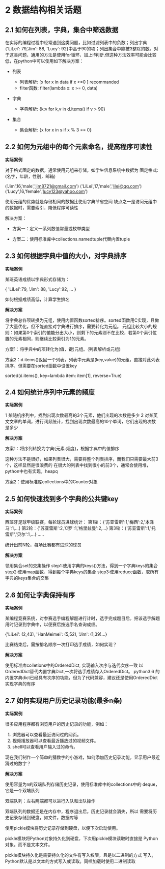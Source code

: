 
# 2 数据结构相关话题

## 2.1 如何在列表，字典，集合中筛选数据

在实际的编程过程中经常遇到这类问题，比如过滤列表中的负数；列出字典{'LiLei': 79,'Jim': 88, 'Lucy': 92}中高于90的项；列出集合中能被3整除的数。对于这类问题，通用的方法是使用for循环，加上if判断.但这种方法效率可能会比较低，在python中可以使用如下解决方案：

- 列表

  - 列表解析: [x for x in data if x >=0 ] recommanded
  - fliter函数: filter(lambda x: x >= 0, data)

- 字典

  - 字典解析: {k:v for k,v in d.items() if v > 90}

- 集合

  - 集合解析: {x for x in s if x % 3 == 0}

## 2.2 如何为元组中的每个元素命名，提高程序可读性

**实际案例**

对于格式固定的数据，通常使用元组来存储，如学生信息系统中数据为
固定格式:(名字，年龄，性别，邮箱)

('Jim',16,'male','jim8721@gmail.com')
('LiLei',17,'male','lilei@qq.com')
('Lucy',16,'female','lucy123@yahoo.com')

使用元组的优势就是存储相同的数据比使用字典节省空间
缺点之一是访问元组中的数据时，需要索引，降低程序可读性

解决方案：

- 方案一：定义一系列数值常量或枚举类型

- 方案二：使用标准库中collections.namedtuple代替内置tuple

## 2.3 如何根据字典中值的大小，对字典排序

**实际案例**

某班英语成绩以字典形式存储为：

{
    'LiLei':79,
    'Jim': 88,
    'Lucy':92,
    ...
}

如何根据成绩高低，计算学生排名

**解决方案**

将字典总各项转换为元组，使用内置函数sorted排序。sorted函数用C实现，且做了大量优化，但不能直接对字典进行排序，需要转化为元组。
元组比较大小的规则：如果第0个索引的值能分出大小，则剩下的元素则不在比较，若第0个索引位置的元素相同，则继续比较索引为1的元素。

方案1：将字典中的项转化为(值，键)元组。(列表解析或元组)

方案2：d.items()返回一个列表，列表中元素是(key,value)的元组，直接对此列表排序，但需要在sorted函数中设置key

sorted(d.items(), key=lambda item: item[1], reverse=True)

## 2.4 如何统计序列中元素的频度

**实际案例**

1 某随机序列中，找到出现次数最高的3个元素，他们出现的次数是多少
2 对某英文文章的单词，进行词频统计，找到出现次数最高的10个单词，它们出现的次数是多少

**解决方案**

方案1：将序列转换为字典{元素:频度}，根据字典中的值排序

这种方法不是很好，如果列表很大，需要将整个列表排序，而我们只需要最大前3个，这样显然是很浪费的
在很大的列表中找到很小的前3个，通常会使用堆，python中也有实现，heapq

方案2：使用标准库collections中的Counter对象

## 2.5 如何快速找到多个字典的公共键key

**实际案例**

西班牙足球甲级联赛，每轮球员进球统计：
第1轮：{'苏亚雷斯':1,'梅西':2,'本泽马':1,...}
第2轮：{'苏亚雷斯':2,'C罗':1,'格里兹曼':2,...}
第3轮：{'苏亚雷斯':1,'托雷斯','贝尔':1,...}
.....

统计出前N轮，每场比赛都有进球的球员

**解决方案**

领用集合set的交集操作
step1:使用字典的keys()方法，得到一个字典keys的集合
step2:使用map函数，得到每个字典keys的集合
step3:使用reduce函数，取所有字典的keys集合的交集

## 2.6 如何让字典保持有序

**实际案例**

某编程竞赛系统，对参赛选手编程解题进行计时，选手完成题目后，把该选手解题用时记录到字典中，以便赛后按选手名查询成绩。

{'LiLei': (2,43), 'HanMeimei': (5,52), 'Jim': (1,39)...}

比赛结束后，需按排名顺序一次打印选手成绩，如何实现？

**解决方案**

使用标准库colletions中的OrderedDict, 实现输入次序与迭代次序一致
以OrderedDict替代内置字典Dict,一次将选手成绩存入OrderedDict。
python3.6 的内置字典dict已经具有次序的功能，但为了代码兼容，建议还是使用OrderedDict实现字典的有序

## 2.7 如何实现用户历史记录功能(最多n条)

**实际案例**

很多应用程序都有浏览用户的历史记录的功能，例如：
1. 浏览器可以查看最近访问过的网页。
2. 视频播放器可以查看最近播放过的视频文件。
3. shell可以查看用户输入过的命令。

现在我们制作一个简单的猜数字的小游戏，如何添加历史记录功能，显示用户最近猜过的数字？


**解决方案**

使用容量为n的双端队列存储历史记录，使用标准库中的collections中的
deque，它是一个双端队列

双端队列：左右两端都可以进行入队和出队操作

双端队列的数据还是在内存中，程序退出后，历史记录就会消失，所以
需要将历史记录存储到硬盘，如文件，数据库等

使用pickle模块将历史记录存储到硬盘，以便下次启动使用。

pickle模块将Python对象持久化到硬盘，下次用pickle模块读取时直接是
Python对象。而不是文本文件。

pickle模块持久化是需要持久化的文件有写入权限，且是以二进制的方式
写入，Python默认是以文本的方式写入或读取。同样加载时使用二进制读取

